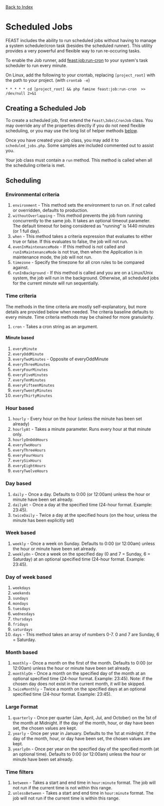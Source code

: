 [Back to Index](index.md)

# Scheduled Jobs

FEAST includes the ability to run scheduled jobs without having to manage a system scheduler/cron task (besides the
scheduled runner). This utility provides a very powerful and flexible way to run re-occuring tasks.

To enable the Job runner, add [feast:job:run-cron](cli.md#feastjobrun-cron) to your system's task scheduler to run every
minute.

On Linux, add the following to your crontab, replacing `[project_root]` with the path to your project. (with `crontab -e`)

`* * * * * cd [project_root] && php famine feast:job:run-cron  >> /dev/null 2>&1`

## Creating a Scheduled Job

To create a scheduled job, first extend the `Feast\Jobs\CronJob` class. You may override any of the properties directly
if you do not need flexible scheduling, or you may use the long list of helper methods [below](#scheduling).

Once you have created your job class, you may add it to `scheduled_jobs.php`. Some samples are included commented out to
assist you.

Your job class must contain a `run` method. This method is called when all the scheduling criteria is met.

## Scheduling

### Environmental criteria

1. `environment` - This method sets the environment to run on. If not called or overridden, defaults to production.
2. `withoutOverlapping` - This method prevents the job from running concurrently to the same job. It takes an optional
   timeout parameter. The default timeout for being considered as "running" is 1440 minutes (or 1 full day).
3. `when` - This method takes a criteria expression that evaluates to either true or false. If this evaluates to false,
   the job will not run.
4. `evenInMaintenanceMode` - If this method is not called and `runInMaintenanceMode` is not true, then when the
   Application is in maintenance mode, the job will not run.
5. `timezone` - Specify the timezone for all cron rules to be compared against.
6. `runInBackground` - If this method is called and you are on a Linux/Unix system, the job will run in the background.
   Otherwise, all scheduled jobs for the current minute will run sequentially.

### Time criteria

The methods in the time criteria are mostly self-explanatory, but more details are provided below when needed. The
criteria baseline defaults to every minute. Time criteria methods may be chained for more granularity.

1. `cron` - Takes a cron string as an argument.

#### Minute based

1. `everyMinute`
2. `everyOddMinute`
3. `everyTwoMinutes` - Opposite of everyOddMinute
4. `everyThreeMinutes`
5. `everyFourMinutes`
6. `everyFiveMinutes`
7. `everyTenMinutes`
8. `everyFifteenMinutes`
9. `everyTwentyMinutes`
10. `everyThirtyMinutes`

### Hour based

1. `hourly` - Every hour on the hour (unless the minute has been set already)
2. `hourlyAt` - Takes a minute parameter. Runs every hour at that minute only.
3. `hourlyOnOddHours`
4. `everyTwoHours`
5. `everyThreeHours`
6. `everyFourHours`
7. `everySixHours`
8. `everyEightHours`
9. `everyTwelveHours`

### Day based

1. `daily` - Once a day. Defaults to 0:00 (or 12:00am) unless the hour or minute have been set already.
2. `dailyAt` - Once a day at the specified time (24-hour format. Example: 23:45).
3. `twiceDaily` - Twice a day at the specified hours (on the hour, unless the minute has been explicitly set)

### Week based

1. `weekly` - Once a week on Sunday. Defaults to 0:00 (or 12:00am) unless the hour or minute have been set already.
2. `weeklyOn` - Once a week on the specified day (0 and 7 = Sunday, 6 = Saturday) at an optional specified time (24-hour
   format. Example: 23:45).

### Day of week based

1. `weekdays`
2. `weekends`
3. `sundays`
4. `mondays`
5. `tuesdays`
6. `wednesdays`
7. `thursdays`
8. `fridays`
9. `saturdays`
10. `days` - This method takes an array of numbers 0-7. 0 and 7 are Sunday, 6 = Saturday.

### Month based

1. `monthly` - Once a month on the first of the month. Defaults to 0:00 (or 12:00am) unless the hour or minute have been
   set already.
2. `monthlyOn` - Once a month on the specified day of the month at an optional specified time (24-hour format. Example:
   23:45). Note: if the chosen day does not exist in the current month, it will be skipped.
3. `twiceMonthly` - Twice a month on the specified days at an optional specified time (24-hour format. Example: 23:45).

### Large Format

1. `quarterly` - Once per quarter (Jan, April, Jul, and October) on the 1st of the month at Midnight. If the day of the
   month, hour, or day have been set, the chosen values are kept.
2. `yearly` - Once per year in January. Defaults to the 1st at midnight. If the day of the month, hour, or day have been
   set, the chosen values are kept.
3. `yearlyOn` - Once per year on the specified day of the specified month (at an optional time). Defaults to 0:00 (or
   12:00am) unless the hour or minute have been set already.

### Time filters

1. `between` - Takes a start and end time in `hour:minute` format. The job will not run if the current time is not
   within this range.
2. `unlessBetween` - Takes a start and end time in `hour:minute` format. The job will not run if the current time is
   within this range.
   